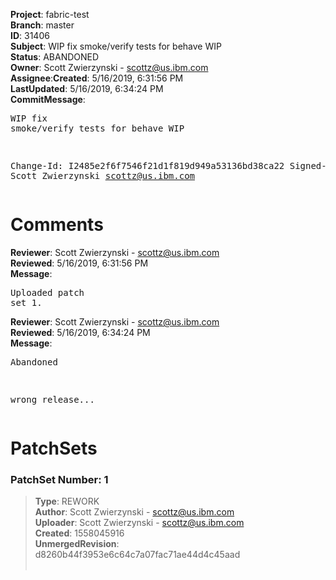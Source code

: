 <strong>Project</strong>: fabric-test</br><strong>Branch</strong>: master<br><strong>ID</strong>: 31406<br><strong>Subject</strong>: WIP fix smoke/verify tests for behave WIP<br><strong>Status</strong>: ABANDONED<br><strong>Owner</strong>: Scott Zwierzynski - scottz@us.ibm.com<br><strong>Assignee</strong>:<strong>Created</strong>: 5/16/2019, 6:31:56 PM<br><strong>LastUpdated</strong>: 5/16/2019, 6:34:24 PM<br><strong>CommitMessage</strong>:<br><pre>WIP fix smoke/verify tests for behave WIP

Change-Id: I2485e2f6f7546f21d1f819d949a53136bd38ca22
Signed-off-by: Scott Zwierzynski <scottz@us.ibm.com>
</pre><h1>Comments</h1><strong>Reviewer</strong>: Scott Zwierzynski - scottz@us.ibm.com<br><strong>Reviewed</strong>: 5/16/2019, 6:31:56 PM<br><strong>Message</strong>: <pre>Uploaded patch set 1.</pre><strong>Reviewer</strong>: Scott Zwierzynski - scottz@us.ibm.com<br><strong>Reviewed</strong>: 5/16/2019, 6:34:24 PM<br><strong>Message</strong>: <pre>Abandoned

wrong release...</pre><h1>PatchSets</h1><h3>PatchSet Number: 1</h3><blockquote><strong>Type</strong>: REWORK<br><strong>Author</strong>: Scott Zwierzynski - scottz@us.ibm.com<br><strong>Uploader</strong>: Scott Zwierzynski - scottz@us.ibm.com<br><strong>Created</strong>: 1558045916<br><strong>UnmergedRevision</strong>: d8260b44f3953e6c64c7a07fac71ae44d4c45aad<br><br></blockquote>